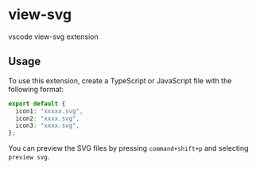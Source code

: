 # view-svg

vscode view-svg extension

## Usage

To use this extension, create a TypeScript or JavaScript file with the following format:

```ts
export default {
  icon1: "xxxxx.svg",
  icon2: "xxxx.svg",
  icon3: "xxxx.svg",
};
```

You can preview the SVG files by pressing `command+shift+p` and selecting `preview svg`.
